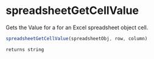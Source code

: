 # spreadsheetGetCellValue

 Gets the Value for a for an Excel spreadsheet object cell.

```javascript
spreadsheetGetCellValue(spreadsheetObj, row, column)
```

```javascript
returns string
```
